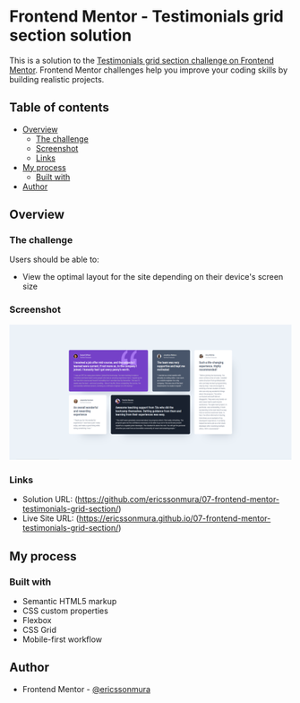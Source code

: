 # Frontend Mentor - Testimonials grid section solution

This is a solution to the [Testimonials grid section challenge on Frontend Mentor](https://www.frontendmentor.io/challenges/testimonials-grid-section-Nnw6J7Un7). Frontend Mentor challenges help you improve your coding skills by building realistic projects. 

## Table of contents

- [Overview](#overview)
  - [The challenge](#the-challenge)
  - [Screenshot](#screenshot)
  - [Links](#links)
- [My process](#my-process)
  - [Built with](#built-with)
- [Author](#author)


## Overview

### The challenge

Users should be able to:

- View the optimal layout for the site depending on their device's screen size

### Screenshot

![](./screenshot.png)


### Links

- Solution URL: (https://github.com/ericssonmura/07-frontend-mentor-testimonials-grid-section/)
- Live Site URL: (https://ericssonmura.github.io/07-frontend-mentor-testimonials-grid-section/)


## My process

### Built with

- Semantic HTML5 markup
- CSS custom properties
- Flexbox
- CSS Grid
- Mobile-first workflow


## Author

- Frontend Mentor - [@ericssonmura](https://www.frontendmentor.io/profile/ericssonmura)





